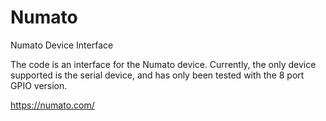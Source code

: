 # Numato
Numato Device Interface

The code is an interface for the Numato device. Currently, the only device supported is the serial device, and has only been tested with the 8 port GPIO version.

https://numato.com/
